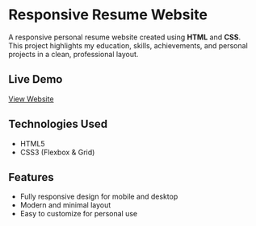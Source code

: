# Responsive Resume Website

A responsive personal resume website created using **HTML** and **CSS**.  
This project highlights my education, skills, achievements, and personal projects in a clean, professional layout.

## Live Demo
[View Website](https://faryal-resume-clone.netlify.app/)

## Technologies Used
- HTML5  
- CSS3 (Flexbox & Grid)

##  Features
- Fully responsive design for mobile and desktop  
- Modern and minimal layout  
- Easy to customize for personal use

